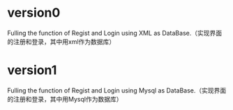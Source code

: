 # version0
Fulling the function of Regist and Login using XML as DataBase.（实现界面的注册和登录，其中用xml作为数据库）

# version1
Fulling the function of Regist and Login using Mysql as DataBase.（实现界面的注册和登录，其中用Mysql作为数据库）
